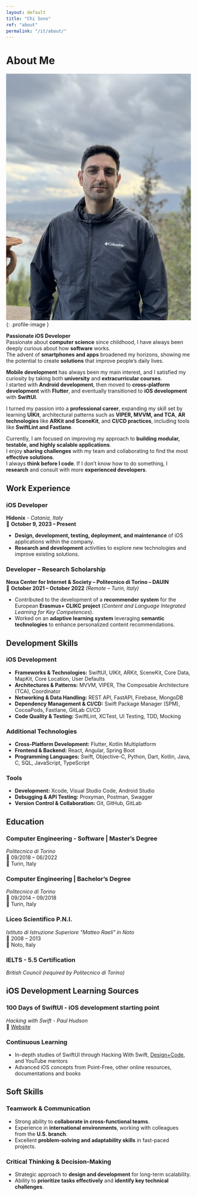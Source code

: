 ```yaml
---
layout: default
title: "Chi Sono"
ref: "about"
permalink: "/it/about/"
---
```

# About Me

![Antonio Casto - Passionate iOS Developer](/assets/images/profile.jpeg){: .profile-image }

**Passionate iOS Developer**  
Passionate about **computer science** since childhood, I have always been deeply curious about how **software** works.  
The advent of **smartphones and apps** broadened my horizons, showing me the potential to create **solutions** that improve people’s daily lives.  

**Mobile development** has always been my main interest, and I satisfied my curiosity by taking both **university** and **extracurricular courses**.  
I started with **Android development**, then moved to **cross-platform development** with **Flutter**, and eventually transitioned to **iOS development** with **SwiftUI**.  

I turned my passion into a **professional career**, expanding my skill set by learning **UIKit**, architectural patterns such as **VIPER, MVVM, and TCA**, **AR technologies** like **ARKit and SceneKit**, and **CI/CD practices**, including tools like **SwiftLint and Fastlane**.  

Currently, I am focused on improving my approach to **building modular, testable, and highly scalable applications**.  
I enjoy **sharing challenges** with my team and collaborating to find the most **effective solutions**.  
I always **think before I code**. If I don’t know how to do something, I **research** and consult with more **experienced developers**.

## Work Experience

### iOS Developer
**Hidonix** - *Catania, Italy*  
📅 **October 9, 2023 – Present** 

- **Design, development, testing, deployment, and maintenance** of iOS applications within the company.  
- **Research and development** activities to explore new technologies and improve existing solutions.  

### Developer – Research Scholarship  
**Nexa Center for Internet & Society – Politecnico di Torino – DAUIN**  
📅 **October 2021 – October 2022** *(Remote – Turin, Italy)*  

- Contributed to the development of a **recommender system** for the European **Erasmus+ CLIKC project** (*Content and Language Integrated Learning for Key Competences*).  
- Worked on an **adaptive learning system** leveraging **semantic technologies** to enhance personalized content recommendations.  

## Development Skills

### iOS Development
- **Frameworks & Technologies:** SwiftUI, UIKit, ARKit, SceneKit, Core Data, MapKit, Core Location, User Defaults  
- **Architectures & Patterns:** MVVM, VIPER, The Composable Architecture (TCA), Coordinator  
- **Networking & Data Handling:** REST API, FastAPI, Firebase, MongoDB  
- **Dependency Management & CI/CD:** Swift Package Manager (SPM), CocoaPods, Fastlane, GitLab CI/CD  
- **Code Quality & Testing:** SwiftLint, XCTest, UI Testing, TDD, Mocking  

### Additional Technologies
- **Cross-Platform Development:** Flutter, Kotlin Multiplatform  
- **Frontend & Backend:** React, Angular, Spring Boot  
- **Programming Languages:** Swift, Objective-C, Python, Dart, Kotlin, Java, C, SQL, JavaScript, TypeScript  

### Tools
- **Development:** Xcode, Visual Studio Code, Android Studio  
- **Debugging & API Testing:** Proxyman, Postman, Swagger  
- **Version Control & Collaboration:** Git, GitHub, GitLab  

## Education

### Computer Engineering - Software | Master’s Degree
*Politecnico di Torino*  
📅 09/2018 – 06/2022  
📍 Turin, Italy  

### Computer Engineering | Bachelor’s Degree
*Politecnico di Torino*  
📅 09/2014 – 09/2018  
📍 Turin, Italy  

### Liceo Scientifico P.N.I.
*Istituto di Istruzione Superiore "Matteo Raeli" in Noto*  
📅 2008 – 2013  
📍 Noto, Italy  

### IELTS - 5.5 Certification
*British Council (required by Politecnico di Torino)*  

## iOS Development Learning Sources
### 100 Days of SwiftUI - iOS development starting point
*Hacking with Swift - Paul Hudson*  
🔗 [Website](https://www.hackingwithswift.com/100/swiftui)  

### Continuous Learning
- In-depth studies of SwiftUI through Hacking With Swift, [Design+Code](https://www.designcode.io/), and YouTube mentors  
- Advanced iOS concepts from Point-Free, other online resources, documentations and books

## Soft Skills  

### **Teamwork & Communication**  
- Strong ability to **collaborate in cross-functional teams**.  
- Experience in **international environments**, working with colleagues from the **U.S. branch**.  
- Excellent **problem-solving and adaptability skills** in fast-paced projects.  

### **Critical Thinking & Decision-Making**  
- Strategic approach to **design and development** for long-term scalability.  
- Ability to **prioritize tasks effectively** and **identify key technical challenges**.  